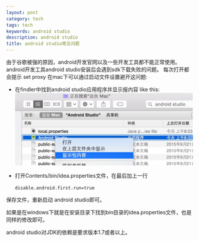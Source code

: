 ```yaml
---
layout: post
category: tech
tags: tech
keywords: android studio
description: android studio
title: android studio常见问题
---
```


由于谷歌被强的原因，android开发官网以及一些开发工具都不能正常使用。
android开发工具android studio安装后会遇到sdk下载失败的问题。
每次打开都会提示 set proxy
在mac下可以通过启动文件设置避开这问题:

* 在findler中找到android studio应用程序并显示报内容
like this:
	![image](/images/android_studio_in_findler.png)

* 打开Contents/bin/idea.properties文件，在最后加上一行

	``` disable.android.first.run=true ```

保存文件，重新启动 android studio即可。

如果是在windows下就是在安装目录下找到bin目录的idea.properties文件，也是同样的修改即可。

android studio对JDK的依赖是要求版本1.7或者以上。

